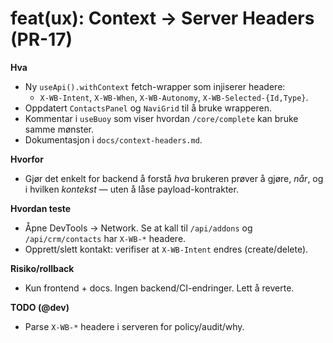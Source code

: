# feat(ux): Context → Server Headers (PR-17)

**Hva**
- Ny `useApi().withContext` fetch-wrapper som injiserer headere:
  - `X-WB-Intent`, `X-WB-When`, `X-WB-Autonomy`, `X-WB-Selected-{Id,Type}`.
- Oppdatert `ContactsPanel` og `NaviGrid` til å bruke wrapperen.
- Kommentar i `useBuoy` som viser hvordan `/core/complete` kan bruke samme mønster.
- Dokumentasjon i `docs/context-headers.md`.

**Hvorfor**
- Gjør det enkelt for backend å forstå *hva* brukeren prøver å gjøre, *når*, og i hvilken *kontekst* — uten å låse payload-kontrakter.

**Hvordan teste**
- Åpne DevTools → Network. Se at kall til `/api/addons` og `/api/crm/contacts` har `X-WB-*` headere.
- Opprett/slett kontakt: verifiser at `X-WB-Intent` endres (create/delete).

**Risiko/rollback**
- Kun frontend + docs. Ingen backend/CI-endringer. Lett å reverte.

**TODO (@dev)**
- Parse `X-WB-*` headere i serveren for policy/audit/why.